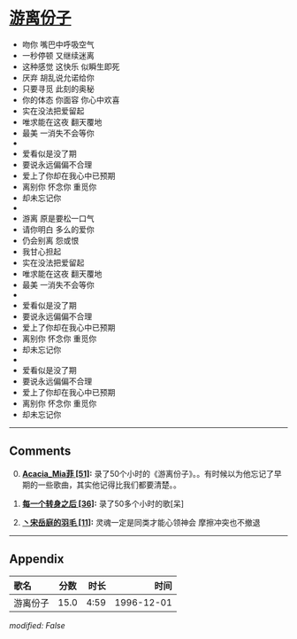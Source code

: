 # [游离份子](https://music.163.com/song?id=25837792)

* 吻你 嘴巴中呼吸空气
* 一秒停顿 又继续迷离
* 这种感觉 这快乐 似瞬生即死
* 厌弃 胡乱说允诺给你
* 只要寻觅 此刻的奥秘
* 你的体态 你面容 你心中欢喜
* 实在没法把爱留起
* 唯求能在这夜 翻天覆地
* 最美 一消失不会等你
* 
* 爱看似是没了期
* 要说永远偏偏不合理
* 爱上了你却在我心中已预期
* 离别你 怀念你 重觅你
* 却未忘记你
* 
* 游离 原是要松一口气
* 请你明白 多么的爱你
* 仍会别离 怨或恨
* 我甘心担起
* 实在没法把爱留起
* 唯求能在这夜 翻天覆地
* 最美 一消失不会等你
* 
* 爱看似是没了期
* 要说永远偏偏不合理
* 爱上了你却在我心中已预期
* 离别你 怀念你 重觅你
* 却未忘记你
* 
* 爱看似是没了期
* 要说永远偏偏不合理
* 爱上了你却在我心中已预期
* 离别你 怀念你 重觅你
* 却未忘记你


---

## Comments
0. **[Acacia_Mia菲 \[51\]](https://music.163.com/#/user/home?id=66071851):** 录了50个小时的《游离份子》。。有时候以为他忘记了早期的一些歌曲，其实他记得比我们都要清楚。。

1. **[每一个转身之后 \[36\]](https://music.163.com/#/user/home?id=29772774):** 录了50多个小时的歌[呆]

2. **[丶宋岳庭的羽毛 \[11\]](https://music.163.com/#/user/home?id=44919961):** 灵魂一定是同类才能心领神会 摩擦冲突也不撤退



---

## Appendix

|歌名|分数|时长|时间|
|:---|:---:|---:|---:|
|游离份子|15.0|4:59|1996-12-01

*modified: False*
